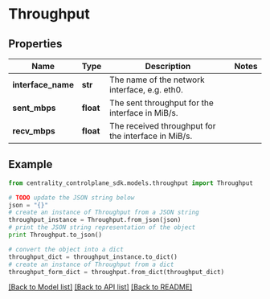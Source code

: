 # Throughput


## Properties
Name | Type | Description | Notes
------------ | ------------- | ------------- | -------------
**interface_name** | **str** | The name of the network interface, e.g. eth0. | 
**sent_mbps** | **float** | The sent throughput for the interface in MiB/s. | 
**recv_mbps** | **float** | The received throughput for the interface in MiB/s. | 

## Example

```python
from centrality_controlplane_sdk.models.throughput import Throughput

# TODO update the JSON string below
json = "{}"
# create an instance of Throughput from a JSON string
throughput_instance = Throughput.from_json(json)
# print the JSON string representation of the object
print Throughput.to_json()

# convert the object into a dict
throughput_dict = throughput_instance.to_dict()
# create an instance of Throughput from a dict
throughput_form_dict = throughput.from_dict(throughput_dict)
```
[[Back to Model list]](../README.md#documentation-for-models) [[Back to API list]](../README.md#documentation-for-api-endpoints) [[Back to README]](../README.md)



